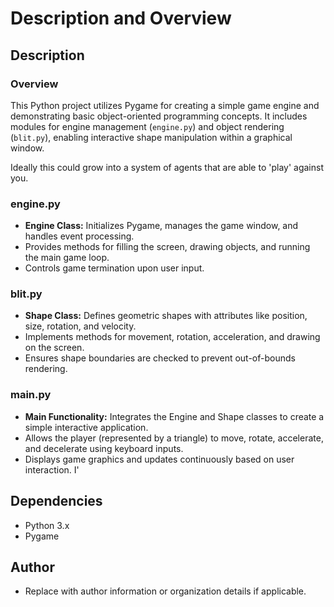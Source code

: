 # Description and Overview

## Description

### Overview
This Python project utilizes Pygame for creating a simple game engine and demonstrating basic object-oriented programming concepts. It includes modules for engine management (`engine.py`) and object rendering (`blit.py`), enabling interactive shape manipulation within a graphical window.

Ideally this could grow into a system of agents that are able to 'play' against you.

### engine.py
- **Engine Class:** Initializes Pygame, manages the game window, and handles event processing.
- Provides methods for filling the screen, drawing objects, and running the main game loop.
- Controls game termination upon user input.

### blit.py
- **Shape Class:** Defines geometric shapes with attributes like position, size, rotation, and velocity.
- Implements methods for movement, rotation, acceleration, and drawing on the screen.
- Ensures shape boundaries are checked to prevent out-of-bounds rendering.

### main.py
- **Main Functionality:** Integrates the Engine and Shape classes to create a simple interactive application.
- Allows the player (represented by a triangle) to move, rotate, accelerate, and decelerate using keyboard inputs.
- Displays game graphics and updates continuously based on user interaction.
I'
## Dependencies
- Python 3.x
- Pygame

## Author
- Replace with author information or organization details if applicable.
